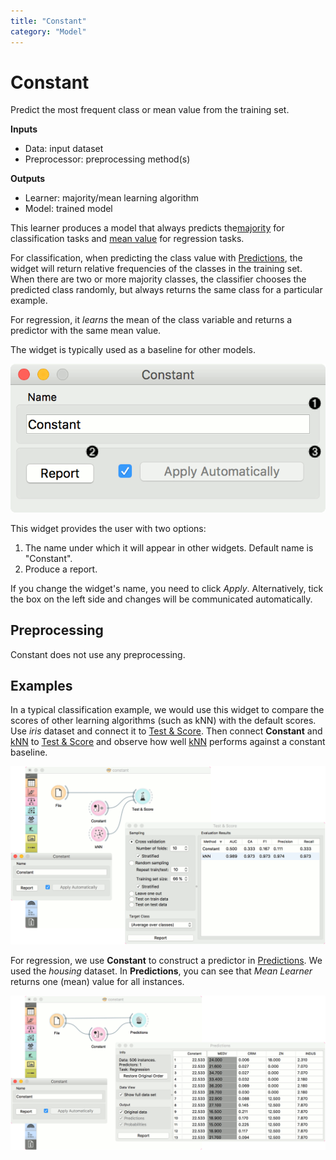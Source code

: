 ```yaml
---
title: "Constant"
category: "Model"
---
```

Constant
========

Predict the most frequent class or mean value from the training set.

**Inputs**

- Data: input dataset
- Preprocessor: preprocessing method(s)

**Outputs**

- Learner: majority/mean learning algorithm
- Model: trained model

This learner produces a model that always predicts the[majority](https://en.wikipedia.org/wiki/Predictive_modelling#Majority_classifier) for classification tasks and [mean value](https://en.wikipedia.org/wiki/Mean) for regression tasks.

For classification, when predicting the class value with [Predictions](/widget-catalog/model/../evaluate/predictions), the widget will return relative frequencies of the classes in the training set. When there are two or more majority classes, the classifier chooses the predicted class randomly, but always returns the same class for a particular example.

For regression, it *learns* the mean of the class variable and returns a predictor with the same mean value.

The widget is typically used as a baseline for other models.

![](/widget-catalog/model/images/Constant-stamped.png)

This widget provides the user with two options:

1. The name under which it will appear in other widgets. Default name is "Constant".
2. Produce a report.

If you change the widget's name, you need to click *Apply*. Alternatively, tick the box on the left side and changes will be communicated automatically.

Preprocessing
-------------

Constant does not use any preprocessing.

Examples
--------

In a typical classification example, we would use this widget to compare the scores of other learning algorithms (such as kNN) with the default scores. Use *iris* dataset and connect it to [Test & Score](../evaluate/testandscore.md). Then connect **Constant** and [kNN](/widget-catalog/model/../model/knn) to [Test & Score](../evaluate/testandscore.md) and observe how well [kNN](/widget-catalog/model/../model/knn) performs against a constant baseline.

![](/widget-catalog/model/images/Constant-classification.png)

For regression, we use **Constant** to construct a predictor in [Predictions](/widget-catalog/model/../evaluate/predictions). We used the *housing* dataset. In **Predictions**, you can see that *Mean Learner* returns one (mean) value for all instances.

![](/widget-catalog/model/images/Constant-regression.png)
